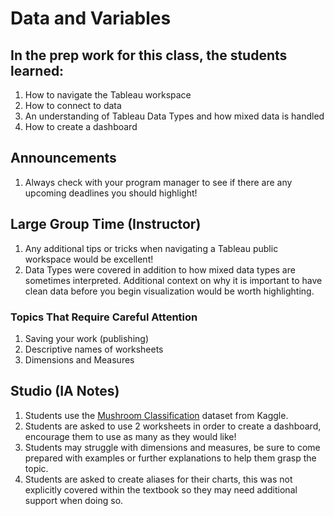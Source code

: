# Data and Variables

## In the prep work for this class, the students learned:
1. How to navigate the Tableau workspace
1. How to connect to data
1. An understanding of Tableau Data Types and how mixed data is handled
1. How to create a dashboard

## Announcements
1. Always check with your program manager to see if there are any upcoming deadlines you should highlight!

## Large Group Time (Instructor)
1. Any additional tips or tricks when navigating a Tableau public workspace would be excellent!
1. Data Types were covered in addition to how mixed data types are sometimes interpreted. Additional context on why it is important to have clean data before you begin visualization would be worth highlighting.

### Topics That Require Careful Attention
1. Saving your work (publishing)
1. Descriptive names of worksheets
1. Dimensions and Measures

## Studio (IA Notes)
1. Students use the [Mushroom Classification](https://www.kaggle.com/datasets/uciml/mushroom-classification) dataset from Kaggle.
1. Students are asked to use 2 worksheets in order to create a dashboard, encourage them to use as many as they would like!
1. Students may struggle with dimensions and measures, be sure to come prepared with examples or further explanations to help them grasp the topic.
1. Students are asked to create aliases for their charts, this was not explicitly covered within the textbook so they may need additional support when doing so.
